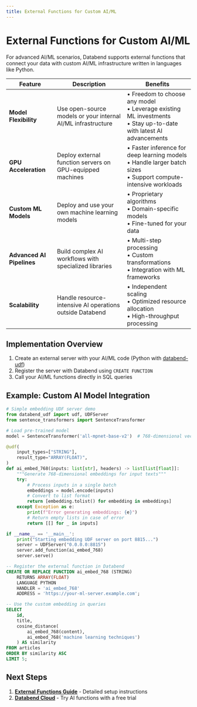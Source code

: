 ```yaml
---
title: External Functions for Custom AI/ML
---
```


# External Functions for Custom AI/ML

For advanced AI/ML scenarios, Databend supports external functions that connect your data with custom AI/ML infrastructure written in languages like Python.

| Feature | Description | Benefits |
|---------|-------------|----------|
| **Model Flexibility** | Use open-source models or your internal AI/ML infrastructure | • Freedom to choose any model<br/>• Leverage existing ML investments<br/>• Stay up-to-date with latest AI advancements |
| **GPU Acceleration** | Deploy external function servers on GPU-equipped machines | • Faster inference for deep learning models<br/>• Handle larger batch sizes<br/>• Support compute-intensive workloads |
| **Custom ML Models** | Deploy and use your own machine learning models | • Proprietary algorithms<br/>• Domain-specific models<br/>• Fine-tuned for your data |
| **Advanced AI Pipelines** | Build complex AI workflows with specialized libraries | • Multi-step processing<br/>• Custom transformations<br/>• Integration with ML frameworks |
| **Scalability** | Handle resource-intensive AI operations outside Databend | • Independent scaling<br/>• Optimized resource allocation<br/>• High-throughput processing |

## Implementation Overview

1. Create an external server with your AI/ML code (Python with [databend-udf](https://pypi.org/project/databend-udf))
2. Register the server with Databend using `CREATE FUNCTION`
3. Call your AI/ML functions directly in SQL queries

## Example: Custom AI Model Integration

```python
# Simple embedding UDF server demo
from databend_udf import udf, UDFServer
from sentence_transformers import SentenceTransformer

# Load pre-trained model
model = SentenceTransformer('all-mpnet-base-v2')  # 768-dimensional vectors

@udf(
    input_types=["STRING"],
    result_type="ARRAY(FLOAT)",
)
def ai_embed_768(inputs: list[str], headers) -> list[list[float]]:
    """Generate 768-dimensional embeddings for input texts"""
    try:
        # Process inputs in a single batch
        embeddings = model.encode(inputs)
        # Convert to list format
        return [embedding.tolist() for embedding in embeddings]
    except Exception as e:
        print(f"Error generating embeddings: {e}")
        # Return empty lists in case of error
        return [[] for _ in inputs]

if __name__ == '__main__':
    print("Starting embedding UDF server on port 8815...")
    server = UDFServer("0.0.0.0:8815")
    server.add_function(ai_embed_768)
    server.serve()
```

```sql
-- Register the external function in Databend
CREATE OR REPLACE FUNCTION ai_embed_768 (STRING)
    RETURNS ARRAY(FLOAT)
    LANGUAGE PYTHON
    HANDLER = 'ai_embed_768'
    ADDRESS = 'https://your-ml-server.example.com';

-- Use the custom embedding in queries
SELECT
    id,
    title,
    cosine_distance(
        ai_embed_768(content),
        ai_embed_768('machine learning techniques')
    ) AS similarity
FROM articles
ORDER BY similarity ASC
LIMIT 5;
```

## Next Steps

1. **[External Functions Guide](/guides/query/external-function)** - Detailed setup instructions
2. **[Databend Cloud](https://databend.com)** - Try AI functions with a free trial